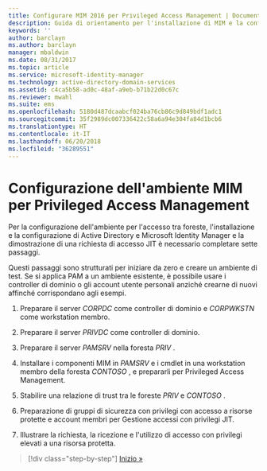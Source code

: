 ```yaml
---
title: Configurare MIM 2016 per Privileged Access Management | Documentazione Microsoft
description: Guida di orientamento per l'installazione di MIM e la configurazione di quest'ultimo per Privileged Access Management.
keywords: ''
author: barclayn
ms.author: barclayn
manager: mbaldwin
ms.date: 08/31/2017
ms.topic: article
ms.service: microsoft-identity-manager
ms.technology: active-directory-domain-services
ms.assetid: c4ca5b58-ad0c-48af-a9eb-b71b22d0c67c
ms.reviewer: mwahl
ms.suite: ems
ms.openlocfilehash: 5180d487dcaabcf024ba76cb86c9d849bdf1adc1
ms.sourcegitcommit: 35f2989dc007336422c58a6a94e304fa84d1bcb6
ms.translationtype: HT
ms.contentlocale: it-IT
ms.lasthandoff: 06/20/2018
ms.locfileid: "36289551"
---
```

# <a name="configure-the-mim-environment-for-privileged-access-management"></a>Configurazione dell'ambiente MIM per Privileged Access Management

Per la configurazione dell'ambiente per l'accesso tra foreste, l'installazione e la configurazione di Active Directory e Microsoft Identity Manager e la dimostrazione di una richiesta di accesso JIT è necessario completare sette passaggi.

Questi passaggi sono strutturati per iniziare da zero e creare un ambiente di test. Se si applica PAM a un ambiente esistente, è possibile usare i controller di dominio o gli account utente personali anziché crearne di nuovi affinché corrispondano agli esempi.

1. Preparare il server *CORPDC* come controller di dominio e *CORPWKSTN* come workstation membro.

2. Preparare il server *PRIVDC* come controller di dominio.

3.  Preparare il server *PAMSRV* nella foresta *PRIV* .

4.  Installare i componenti MIM in *PAMSRV* e i cmdlet in una workstation membro della foresta *CONTOSO* , e prepararli per Privileged Access Management.

5.  Stabilire una relazione di trust tra le foreste *PRIV* e *CONTOSO* .

6.  Preparazione di gruppi di sicurezza con privilegi con accesso a risorse protette e account membri per Gestione accessi con privilegi JIT.

7.  Illustrare la richiesta, la ricezione e l'utilizzo di accesso con privilegi elevati a una risorsa protetta.

> [!div class="step-by-step"]
> [Inizio »](step-1-prepare-corp-domain.md)
